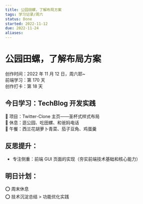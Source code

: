 ```yaml
---
title: 公园田螺，了解布局方案
tags: 学习记录/周六
status: Done
started: 2022-11-12
due: 2022-11-24
aliases: 
---
```

# 公园田螺，了解布局方案
创作时间：2022 年 11 月 12 日，周六耶~  
前端学习：第 170 天  
创作打卡：第 18 天
## 今日学习：TechBlog 开发实践
🫰 项目：Twitter-Clone 主页——圣杯式样式布局  
🫰 休息：逛公园、吃田螺、和爸妈电话  
🫰 午餐：西兰花胡萝卜青菜、茄子豆角、鸡蛋羹
## 反思提升：
- 专注侧重：前端 GUI 页面的实现（夯实前端技术基础和核心能力）
## 明日计划：
⭕ 周末休息  
⭕ 技术沉淀总结 > 功能优化实践
